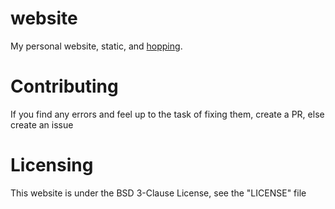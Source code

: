 # website
My personal website, static, and [hopping](https://hop.io/r/de_katze).
# Contributing
If you find any errors and feel up to the task of fixing them, create a PR, else create an issue

# Licensing
This website is under the BSD 3-Clause License,
see the "LICENSE" file
